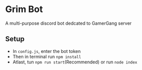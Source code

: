 # Grim Bot

A multi-purpose discord bot dedcated to GamerGang server

## Setup

- In `config.js`, enter the bot token
- Then in terminal run `npm install`
- Atlast, tun `npm run start`(Recommended) or run `node index`
